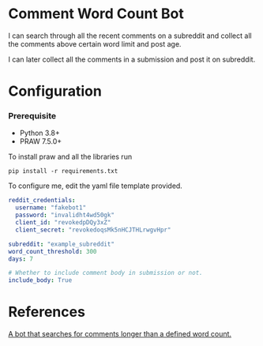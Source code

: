 # Comment Word Count Bot

I can search through all the recent comments on a subreddit and collect all the comments above certain word limit and post age.

I can later collect all the comments in a submission and post it on subreddit. 

# Configuration

### Prerequisite 
- Python 3.8+
- PRAW 7.5.0+

To install praw and all the libraries run

```commandline
pip install -r requirements.txt
```

To configure me, edit the yaml file template provided.

```yaml
reddit_credentials:
  username: "fakebot1"
  password: "invalidht4wd50gk"
  client_id: "revokedpDQy3xZ"
  client_secret: "revokedoqsMk5nHCJTHLrwgvHpr"

subreddit: "example_subreddit"
word_count_threshold: 300
days: 7

# Whether to include comment body in submission or not.
include_body: True
```

# References
[A bot that searches for comments longer than a defined word count.](https://www.reddit.com/r/RequestABot/comments/s6rjll/a_bot_that_searches_for_comments_longer_than_a/)
